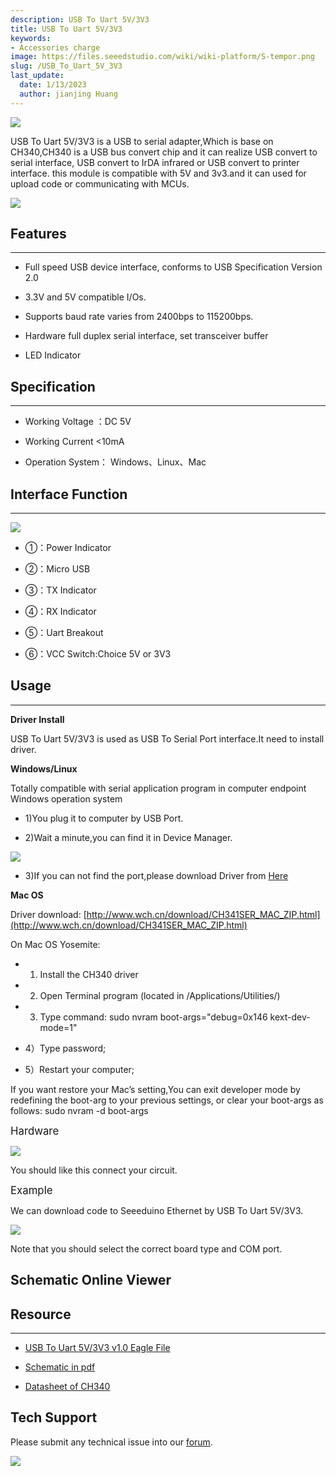 ```yaml
---
description: USB To Uart 5V/3V3
title: USB To Uart 5V/3V3
keywords:
- Accessories charge
image: https://files.seeedstudio.com/wiki/wiki-platform/S-tempor.png
slug: /USB_To_Uart_5V_3V3
last_update:
  date: 1/13/2023
  author: jianjing Huang
---
```


![](https://files.seeedstudio.com/wiki/USB_To_Uart_5V_3V3/img/Photo_USB_To_Uart_5V_3V3.JPG)

USB To Uart 5V/3V3  is a USB to serial adapter,Which is base on CH340,CH340 is a USB bus convert chip and it can realize USB convert to serial interface, USB convert to
IrDA infrared or USB convert to printer interface. this module is compatible with 5V and 3v3.and it can used for upload code or communicating with MCUs.

[![](https://files.seeedstudio.com/wiki/Seeed-WiKi/docs/images/300px-Get_One_Now_Banner-ragular.png)](https://www.seeedstudio.com/USB-To-Uart-5V%263V3-p-1832.html)

## Features

---

* Full speed USB device interface, conforms to USB Specification Version 2.0

* 3.3V and 5V compatible I/Os.

* Supports baud rate varies from 2400bps to 115200bps.

* Hardware full duplex serial interface, set transceiver buffer

* LED Indicator

## Specification

---

* Working Voltage ：DC 5V

* Working Current &lt;10mA

* Operation System： Windows、Linux、Mac

## Interface Function

---
![](https://files.seeedstudio.com/wiki/USB_To_Uart_5V_3V3/img/USB_To_Uart_5V_3V3.jpg)

* ①：Power Indicator
* ②：Micro USB

* ③：TX Indicator

* ④：RX Indicator
* ⑤：Uart Breakout

* ⑥：VCC Switch:Choice 5V or 3V3

## Usage

---
**Driver Install**

USB To Uart 5V/3V3 is used as USB To Serial Port interface.It need to install driver.

**Windows/Linux**

Totally compatible with serial application program in computer endpoint Windows operation system

* 1)You plug it to computer by USB Port.

* 2)Wait a  minute,you can find it in Device Manager.

![](https://files.seeedstudio.com/wiki/USB_To_Uart_5V_3V3/img/CH340_Driver.jpg)

* 3)If you can not find the port,please download Driver from [Here](http://www.wch.cn/download/CH341SER_ZIP.html)

**Mac OS**

Driver download:  [http://www.wch.cn/download/CH341SER_MAC_ZIP.html](http://www.wch.cn/download/CH341SER_MAC_ZIP.html)

On Mac OS Yosemite:

* 1) Install the CH340 driver

* 2) Open Terminal program (located in /Applications/Utilities/)

* 3) Type command: sudo nvram boot-args="debug=0x146 kext-dev-mode=1"

* 4）Type password;

* 5）Restart your computer;

If you want restore your Mac’s setting,You can exit developer mode by redefining the boot-arg to your previous settings, or clear your boot-args as follows:  sudo nvram -d boot-args

<big>Hardware</big>

![](https://files.seeedstudio.com/wiki/USB_To_Uart_5V_3V3/img/USB_To_Uart_Download.jpg)

You should like this connect your circuit.

<big>Example</big>

We can download code to Seeeduino Ethernet by USB To Uart 5V/3V3.

![](https://files.seeedstudio.com/wiki/USB_To_Uart_5V_3V3/img/USB_To_Uart_5V_3v3_Usage.jpg)

Note that you should select the correct board type and COM port.

## Schematic Online Viewer

<div className="altium-ecad-viewer" data-project-src="https://files.seeedstudio.com/wiki/USB_To_Uart_5V_3V3/res/USB_To_Uart_5V_3V3_Eagle.zip" style={{borderRadius: '0px 0px 4px 4px', height: 500, borderStyle: 'solid', borderWidth: 1, borderColor: 'rgb(241, 241, 241)', overflow: 'hidden', maxWidth: 1280, maxHeight: 700, boxSizing: 'border-box'}}>
</div>

## Resource

---

* [USB To Uart 5V/3V3 v1.0 Eagle File](https://files.seeedstudio.com/wiki/USB_To_Uart_5V_3V3/res/USB_To_Uart_5V_3V3_Eagle.zip)

* [Schematic in pdf](https://files.seeedstudio.com/wiki/USB_To_Uart_5V_3V3/res/USB_To_Uart_5V_3V3_v1.pdf)

* [Datasheet of CH340](https://files.seeedstudio.com/wiki/USB_To_Uart_5V_3V3/res/CH340DS1_EN.PDF)

## Tech Support

Please submit any technical issue into our [forum](https://forum.seeedstudio.com/). <br />
<p style={{textAlign: 'center'}}><a href="https://www.seeedstudio.com/act-4.html?utm_source=wiki&utm_medium=wikibanner&utm_campaign=newproducts" target="_blank"><img src="https://files.seeedstudio.com/wiki/Wiki_Banner/new_product.jpg" /></a></p>
